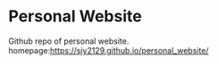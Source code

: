 # Personal Website

Github repo of personal website.
homepage:https://sjy2129.github.io/personal_website/
